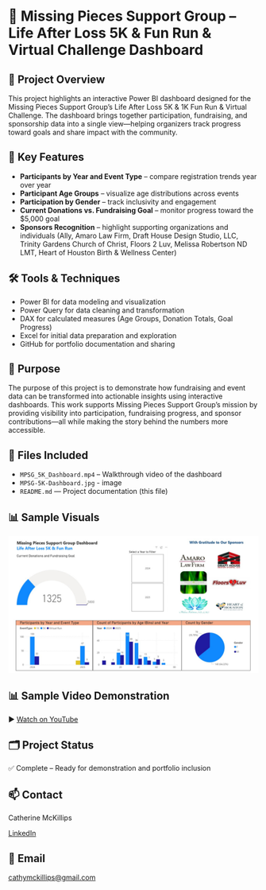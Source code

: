 # 💼 Missing Pieces Support Group – Life After Loss 5K & Fun Run & Virtual Challenge Dashboard

## 📌 Project Overview
This project highlights an interactive Power BI dashboard designed for the Missing Pieces Support Group’s Life After Loss 5K & 1K Fun Run & Virtual Challenge. The dashboard brings together participation, fundraising, and sponsorship data into a single view—helping organizers track progress toward goals and share impact with the community.

## 🔎 Key Features
- **Participants by Year and Event Type** – compare registration trends year over year
- **Participant Age Groups** – visualize age distributions across events
- **Participation by Gender** – track inclusivity and engagement
- **Current Donations vs. Fundraising Goal** – monitor progress toward the $5,000 goal
- **Sponsors Recognition** – highlight supporting organizations and individuals (Ally, Amaro Law Firm, Draft House Design Studio, LLC, Trinity Gardens Church of Christ, Floors 2 Luv, Melissa Robertson ND LMT, Heart of Houston Birth & Wellness Center)

## 🛠️ Tools & Techniques
- Power BI for data modeling and visualization
- Power Query for data cleaning and transformation
- DAX for calculated measures (Age Groups, Donation Totals, Goal Progress)
- Excel for initial data preparation and exploration
- GitHub for portfolio documentation and sharing

## 🎯 Purpose
The purpose of this project is to demonstrate how fundraising and event data can be transformed into actionable insights using interactive dashboards. This work supports Missing Pieces Support Group’s mission by providing visibility into participation, fundraising progress, and sponsor contributions—all while making the story behind the numbers more accessible.

## 📎 Files Included
- `MPSG_5K_Dashboard.mp4` – Walkthrough video of the dashboard
- `MPSG-5K-Dashboard.jpg` - image
- `README.md` — Project documentation (this file)

## 📊 Sample Visuals
![Dashboard Overview](dashboard.jpg)

## 📊 Sample Video Demonstration
▶️ [Watch on YouTube](https://youtu.be/zXIm2jjzy5A)

## 🗂️ Project Status

✅ Complete – Ready for demonstration and portfolio inclusion  

## 📫 Contact
Catherine McKillips

[LinkedIn](https://www.linkedin.com/in/catherine-mckillips-data-analytics)  

## 📧 Email
cathymckillips@gmail.com
